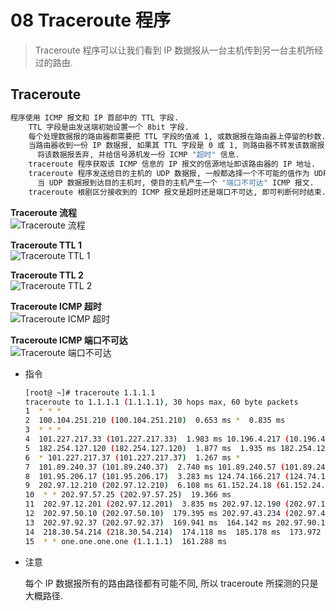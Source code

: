 # 08 Traceroute 程序
> Traceroute 程序可以让我们看到 IP 数据报从一台主机传到另一台主机所经过的路由.

## Traceroute

```bash
程序使用 ICMP 报文和 IP 首部中的 TTL 字段.
    TTL 字段是由发送端初始设置一个 8bit 字段.
    每个处理数据报的路由器都需要把 TTL 字段的值减 1, 或数据报在路由器上停留的秒数.
    当路由器收到一份 IP 数据报, 如果其 TTL 字段是 0 或 1, 则路由器不转发该数据报, 路由器
      将该数据报丢弃, 并给信号源机发一份 ICMP "超时" 信息.
    traceroute 程序获取该 ICMP 信息的 IP 报文的信源地址即该路由器的 IP 地址.
    traceroute 程序发送给目的主机的 UDP 数据报, 一般都选择一个不可能的值作为 UDP 的端口,
      当 UDP 数据报到达目的主机时, 使目的主机产生一个 "端口不可达" ICMP 报文.
    traceroute 根剧区分接收到的 ICMP 报文是超时还是端口不可达, 即可判断何时结束.
```


**Traceroute 流程**<br>
<img :src="$withBase('/image/network/tcpip-illustrated/08/traceroute_001.png')" alt="Traceroute 流程">

**Traceroute TTL 1**<br>
<img :src="$withBase('/image/network/tcpip-illustrated/08/traceroute_002.png')" alt="Traceroute TTL 1">

**Traceroute TTL 2**<br>
<img :src="$withBase('/image/network/tcpip-illustrated/08/traceroute_003.png')" alt="Traceroute TTL 2">

**Traceroute ICMP 超时**<br>
<img :src="$withBase('/image/network/tcpip-illustrated/08/traceroute_004.png')" alt="Traceroute ICMP 超时">

**Traceroute ICMP 端口不可达**<br>
<img :src="$withBase('/image/network/tcpip-illustrated/08/traceroute_005.png')" alt="Traceroute 端口不可达">

* 指令

    ```bash
    [root@ ~]# traceroute 1.1.1.1
    traceroute to 1.1.1.1 (1.1.1.1), 30 hops max, 60 byte packets
    1  * * *
    2  100.104.251.210 (100.104.251.210)  0.653 ms *  0.835 ms
    3  * * *
    4  101.227.217.33 (101.227.217.33)  1.983 ms 10.196.4.217 (10.196.4.217)  1.700 ms 10.196.4.213 (10.196.4.213)  2.214 ms
    5  182.254.127.120 (182.254.127.120)  1.877 ms  1.935 ms 182.254.127.119 (182.254.127.119)  1.979 ms
    6  * 101.227.217.37 (101.227.217.37)  1.267 ms *
    7  101.89.240.37 (101.89.240.37)  2.740 ms 101.89.240.57 (101.89.240.57)  1.665 ms 101.95.120.178 (101.95.120.178)  5.875 ms
    8  101.95.206.17 (101.95.206.17)  3.283 ms 124.74.166.217 (124.74.166.217)  3.593 ms 124.74.166.149 (124.74.166.149)  10.170 ms
    9  202.97.12.210 (202.97.12.210)  6.108 ms 61.152.24.18 (61.152.24.18)  5.225 ms 61.152.86.142 (61.152.86.142)  3.788 ms
    10  * * 202.97.57.25 (202.97.57.25)  19.366 ms
    11  202.97.12.201 (202.97.12.201)  3.835 ms 202.97.12.190 (202.97.12.190)  4.261 ms 202.97.33.154 (202.97.33.154)  4.667 ms
    12  202.97.50.10 (202.97.50.10)  179.395 ms 202.97.43.234 (202.97.43.234)  173.581 ms 202.97.58.178 (202.97.58.178)  171.721 ms
    13  202.97.92.37 (202.97.92.37)  169.941 ms  164.142 ms 202.97.90.118 (202.97.90.118)  153.497 ms
    14  218.30.54.214 (218.30.54.214)  174.118 ms  185.178 ms  173.972 ms
    15  * * one.one.one.one (1.1.1.1)  161.288 ms
    ```

* 注意

    每个 IP 数据报所有的路由路径都有可能不同, 所以 traceroute 所探测的只是大概路径.
